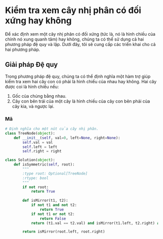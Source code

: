 # Kiểm tra xem cây nhị phân có đối xứng hay không

Để xác định xem một cây nhị phân có đối xứng (tức là, nó là hình chiếu của chính nó xung quanh tâm) hay không, chúng ta có thể sử dụng cả hai phương pháp đệ quy và lặp. Dưới đây, tôi sẽ cung cấp các triển khai cho cả hai phương pháp.

## Giải pháp Đệ quy

Trong phương pháp đệ quy, chúng ta có thể định nghĩa một hàm trợ giúp kiểm tra xem hai cây con có phải là hình chiếu của nhau hay không. Hai cây được coi là hình chiếu nếu:
1. Gốc của chúng bằng nhau.
2. Cây con bên trái của một cây là hình chiếu của cây con bên phải của cây kia, và ngược lại.

### Mã

```python
# Định nghĩa cho một nút của cây nhị phân.
class TreeNode(object):
    def __init__(self, val=0, left=None, right=None):
        self.val = val
        self.left = left
        self.right = right

class Solution(object):
    def isSymmetric(self, root):
        """
        :type root: Optional[TreeNode]
        :rtype: bool
        """
        if not root:
            return True
        
        def isMirror(t1, t2):
            if not t1 and not t2:
                return True
            if not t1 or not t2:
                return False
            return (t1.val == t2.val) and isMirror(t1.left, t2.right) and isMirror(t1.right, t2.left)

        return isMirror(root.left, root.right)
